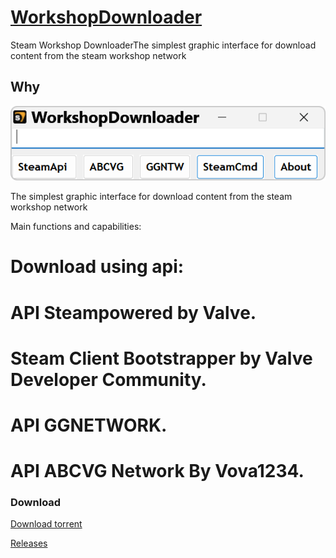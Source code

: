 # [WorkshopDownloader](https://alexandr1235.github.io/WorkshopDownloader/)
Steam Workshop DownloaderThe simplest graphic interface for download content from the steam workshop network

## Why

![WorkshopDownloader](https://github.com/Alexandr1235/WorkshopDownloader/blob/main/LOG.JPG)
  
The simplest graphic interface for download content from the steam workshop network
  
  Main functions and capabilities:

  # Download using api:
  # API Steampowered by Valve.
  # Steam Client Bootstrapper by Valve Developer Community.
  # API GGNETWORK.
  # API  ABCVG Network By Vova1234.
  
### Download
[Download torrent](https://github.com/Alexandr1235/WorkshopDownloader/blob/main/WorkshopDownloader.torrent?raw=true)

[Releases](https://github.com/Alexandr1235/WorkshopDownloader/releases)
